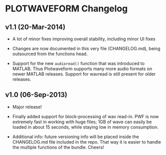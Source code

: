 # PLOTWAVEFORM Changelog


## v1.1 (20-Mar-2014)

* A lot of minor fixes improving overall stability, including minor UI fixes

+ Changes are now documented in this very file (CHANGELOG.md), being outsourced from the functions head.

+ Support for the new `audioread()` function that was introduced to MATLAB. Thus Plotwaveform supports many more audio formats on newer MATLAB releases. Support for wavread is still present for older releases.

## v1.0 (06-Sep-2013)

* Major release!

+ Finally added support for block-processing of wav read-in. PWF is now extremely fast in working with huge files; 1GB of wave can easily be loaded in about 15 seconds, while staying low in memory consumption.

+ Additional info: future versioning info will be placed inside the CHANGELOG.md file included in the repo. That way it is  easier to handle the multiple functions of the bundle. Cheers!